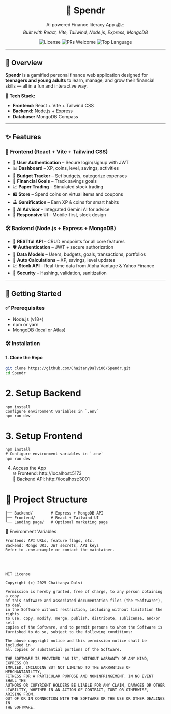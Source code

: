 <h1 align="center">
  💸 Spendr
</h1>

<p align="center">
  Ai powered Finance literacy App  💰📈  
  <br>
  <i>Built with React, Vite, Tailwind, Node.js, Express, MongoDB</i>
</p>

<p align="center">
  <img src="https://img.shields.io/github/license/ChaitanyDalvi06/Spendr" alt="License">
  <img src="https://img.shields.io/badge/PRs-welcome-brightgreen.svg" alt="PRs Welcome">
  <img src="https://img.shields.io/github/languages/top/ChaitanyDalvi06/Spendr" alt="Top Language">
</p>

---

## 🌟 Overview

**Spendr** is a gamified personal finance web application designed for **teenagers and young adults** to learn, manage, and grow their financial skills — all in a fun and interactive way.

🔧 **Tech Stack:**
- **Frontend:** React + Vite + Tailwind CSS
- **Backend:** Node.js + Express
- **Database:** MongoDB Compass

---

## ✨ Features

### 🎨 Frontend (React + Vite + Tailwind CSS)
- 🔐 **User Authentication** – Secure login/signup with JWT
- 📊 **Dashboard** – XP, coins, level, savings, activities
- 💸 **Budget Tracker** – Set budgets, categorize expenses
- 🎯 **Financial Goals** – Track savings goals
- 📈 **Paper Trading** – Simulated stock trading
- 🛍️ **Store** – Spend coins on virtual items and coupons
- 🕹️ **Gamification** – Earn XP & coins for smart habits
- 🤖 **AI Advisor** – Integrated Gemini AI for advice
- 📱 **Responsive UI** – Mobile-first, sleek design

### 🛠️ Backend (Node.js + Express + MongoDB)
- 🔁 **RESTful API** – CRUD endpoints for all core features
- 🛡️ **Authentication** – JWT + secure authorization
- 🧠 **Data Models** – Users, budgets, goals, transactions, portfolios
- 📅 **Auto Calculations** – XP, savings, level updates
- 💹 **Stock API** – Real-time data from Alpha Vantage & Yahoo Finance
- 🔐 **Security** – Hashing, validation, sanitization

---

## 🚀 Getting Started

### ✅ Prerequisites
- Node.js (v18+)
- npm or yarn
- MongoDB (local or Atlas)

### 🛠️ Installation

#### 1. Clone the Repo
```bash
git clone https://github.com/ChaitanyDalvi06/Spendr.git
cd Spendr
```

# 2. Setup Backend
```cd Backend
npm install
Configure environment variables in `.env`
npm run dev
```

# 3. Setup Frontend
```cd ../Frontend
npm install
# Configure environment variables in `.env`
npm run dev
```

4. Access the App <br>
🌐 Frontend: http://localhost:5173 <br>
🔌 Backend API: http://localhost:3001


# 🧱 Project Structure
```Spendr/
├── Backend/        # Express + MongoDB API
├── Frontend/       # React + Tailwind UI
└── Landing page/   # Optional marketing page
```

🔐 Environment Variables
```Both frontend and backend require .env files:
Frontend: API URLs, feature flags, etc.
Backend: Mongo URI, JWT secrets, API keys
Refer to .env.example or contact the maintainer.
```
 <br>
 <br>

```📄 License
MIT License

Copyright (c) 2025 Chaitanya Dalvi

Permission is hereby granted, free of charge, to any person obtaining a copy
of this software and associated documentation files (the "Software"), to deal
in the Software without restriction, including without limitation the rights
to use, copy, modify, merge, publish, distribute, sublicense, and/or sell  
copies of the Software, and to permit persons to whom the Software is  
furnished to do so, subject to the following conditions:

The above copyright notice and this permission notice shall be included in  
all copies or substantial portions of the Software.

THE SOFTWARE IS PROVIDED "AS IS", WITHOUT WARRANTY OF ANY KIND, EXPRESS OR  
IMPLIED, INCLUDING BUT NOT LIMITED TO THE WARRANTIES OF MERCHANTABILITY,  
FITNESS FOR A PARTICULAR PURPOSE AND NONINFRINGEMENT. IN NO EVENT SHALL THE  
AUTHORS OR COPYRIGHT HOLDERS BE LIABLE FOR ANY CLAIM, DAMAGES OR OTHER  
LIABILITY, WHETHER IN AN ACTION OF CONTRACT, TORT OR OTHERWISE, ARISING FROM,  
OUT OF OR IN CONNECTION WITH THE SOFTWARE OR THE USE OR OTHER DEALINGS IN  
THE SOFTWARE.
```





